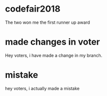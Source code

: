 # codefair2018
The two won me the first runner up award

# made changes in voter
Hey voters, i have made a change in my branch.

# mistake
hey voters, i actually made a mistake